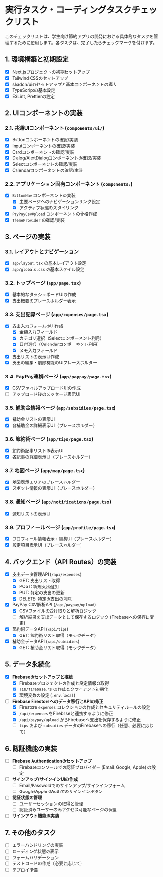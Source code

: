 # 実行タスク・コーディングタスクチェックリスト

このチェックリストは、学生向け節約アプリの開発における具体的なタスクを管理するために使用します。各タスクは、完了したらチェックマークを付けます。

## 1. 環境構築と初期設定

-   [x] Next.jsプロジェクトの初期セットアップ
-   [x] Tailwind CSSのセットアップ
-   [x] shadcn/uiのセットアップと基本コンポーネントの導入
-   [x] TypeScriptの基本設定
-   [x] ESLint, Prettierの設定

## 2. UIコンポーネントの実装

### 2.1. 共通UIコンポーネント (`components/ui/`)

-   [x] Buttonコンポーネントの確認/実装
-   [x] Inputコンポーネントの確認/実装
-   [x] Cardコンポーネントの確認/実装
-   [x] Dialog/AlertDialogコンポーネントの確認/実装
-   [x] Selectコンポーネントの確認/実装
-   [x] Calendarコンポーネントの確認/実装

### 2.2. アプリケーション固有コンポーネント (`components/`)

-   [x] `BottomNav` コンポーネントの実装
    -   [x] 主要ページへのナビゲーションリンク設定
    -   [x] アクティブ状態のスタイリング
-   [x] `PayPayCsvUpload` コンポーネントの骨格作成
-   [x] `ThemeProvider` の確認/実装

## 3. ページの実装

### 3.1. レイアウトとナビゲーション

-   [x] `app/layout.tsx` の基本レイアウト設定
-   [x] `app/globals.css` の基本スタイル設定

### 3.2. トップページ (`app/page.tsx`)

-   [x] 基本的なダッシュボードUIの作成
-   [x] 支出概要のプレースホルダー表示

### 3.3. 支出記録ページ (`app/expenses/page.tsx`)

-   [x] 支出入力フォームのUI作成
    -   [x] 金額入力フィールド
    -   [x] カテゴリ選択（Selectコンポーネント利用）
    -   [x] 日付選択（Calendarコンポーネント利用）
    -   [x] メモ入力フィールド
-   [x] 支出リストの表示UI作成
-   [x] 支出の編集・削除機能のUIプレースホルダー

### 3.4. PayPay連携ページ (`app/paypay/page.tsx`)

-   [x] CSVファイルアップロードUIの作成
-   [ ] アップロード後のメッセージ表示UI

### 3.5. 補助金情報ページ (`app/subsidies/page.tsx`)

-   [x] 補助金リストの表示UI
-   [x] 各補助金の詳細表示UI（プレースホルダー）

### 3.6. 節約術ページ (`app/tips/page.tsx`)

-   [x] 節約術記事リストの表示UI
-   [x] 各記事の詳細表示UI（プレースホルダー）

### 3.7. 地図ページ (`app/map/page.tsx`)

-   [x] 地図表示エリアのプレースホルダー
-   [x] スポット情報の表示UI（プレースホルダー）

### 3.8. 通知ページ (`app/notifications/page.tsx`)

-   [x] 通知リストの表示UI

### 3.9. プロフィールページ (`app/profile/page.tsx`)

-   [x] プロフィール情報表示・編集UI（プレースホルダー）
-   [x] 設定項目表示UI（プレースホルダー）

## 4. バックエンド（API Routes）の実装

-   [x] 支出データ管理API (`/api/expenses`)
    -   [x] GET: 支出リスト取得
    -   [x] POST: 新規支出追加
    -   [x] PUT: 特定の支出の更新
    -   [x] DELETE: 特定の支出の削除
-   [x] PayPay CSV解析API (`/api/paypay/upload`)
    -   [x] CSVファイルの受け取りと解析ロジック
    -   [ ] 解析結果を支出データとして保存するロジック (Firebaseへの保存に変更)
-   [x] 節約術データAPI (`/api/tips`)
    -   [x] GET: 節約術リスト取得（モックデータ）
-   [x] 補助金データAPI (`/api/subsidies`)
    -   [x] GET: 補助金リスト取得（モックデータ）

## 5. データ永続化

-   [x] **Firebaseのセットアップと接続**
    -   [x] Firebaseプロジェクトの作成と設定情報の取得
    -   [x] `lib/firebase.ts` の作成とクライアント初期化
    -   [x] 環境変数の設定 (`.env.local`)
-   [ ] **Firebase Firestoreへのデータ移行とAPIの修正**
    -   [x] Firestore `expenses` コレクションの作成とセキュリティルールの設定
    -   [x] `/api/expenses` をFirebaseと連携するように修正
    -   [x] `/api/paypay/upload` からFirebaseへ支出を保存するように修正
    -   [ ] `tips` および `subsidies` データのFirebaseへの移行（任意、必要に応じて）

## 6. 認証機能の実装

-   [ ] **Firebase Authenticationのセットアップ**
    -   [ ] Firebaseコンソールでの認証プロバイダー (Email, Google, Apple) の設定
-   [ ] **サインアップ/サインインUIの作成**
    -   [ ] Email/Passwordでのサインアップ/サインインフォーム
    -   [ ] Google/Apple OAuthでのサインインボタン
-   [ ] **認証状態の管理**
    -   [ ] ユーザーセッションの取得と管理
    -   [ ] 認証済みユーザーのみアクセス可能なページの保護
-   [ ] **サインアウト機能の実装**

## 7. その他のタスク

-   [ ] エラーハンドリングの実装
-   [ ] ローディング状態の表示
-   [ ] フォームバリデーション
-   [ ] テストコードの作成（必要に応じて）
-   [ ] デプロイ準備